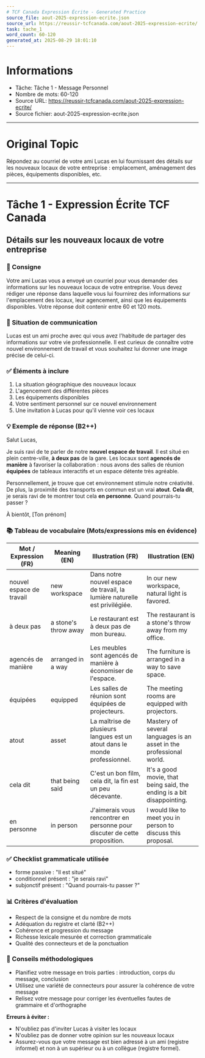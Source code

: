 ```yaml
---
# TCF Canada Expression Écrite - Generated Practice
source_file: aout-2025-expression-ecrite.json
source_url: https://reussir-tcfcanada.com/aout-2025-expression-ecrite/
task: tache_1
word_count: 60-120
generated_at: 2025-08-29 18:01:10
---
```


# Informations
- Tâche: Tâche 1 - Message Personnel
- Nombre de mots: 60-120
- Source URL: https://reussir-tcfcanada.com/aout-2025-expression-ecrite/
- Source fichier: aout-2025-expression-ecrite.json

---

# Original Topic
Répondez au courriel de votre ami Lucas en lui fournissant des détails sur les nouveaux locaux de votre entreprise : emplacement, aménagement des pièces, équipements disponibles, etc.

---

# Tâche 1 - Expression Écrite TCF Canada
## Détails sur les nouveaux locaux de votre entreprise

### 📝 Consigne
Votre ami Lucas vous a envoyé un courriel pour vous demander des informations sur les nouveaux locaux de votre entreprise. Vous devez rédiger une réponse dans laquelle vous lui fournirez des informations sur l'emplacement des locaux, leur agencement, ainsi que les équipements disponibles. Votre réponse doit contenir entre 60 et 120 mots.

### 🎯 Situation de communication
Lucas est un ami proche avec qui vous avez l'habitude de partager des informations sur votre vie professionnelle. Il est curieux de connaître votre nouvel environnement de travail et vous souhaitez lui donner une image précise de celui-ci.

### ✅ Éléments à inclure
1. La situation géographique des nouveaux locaux
2. L'agencement des différentes pièces
3. Les équipements disponibles
4. Votre sentiment personnel sur ce nouvel environnement
5. Une invitation à Lucas pour qu'il vienne voir ces locaux

### 💡 Exemple de réponse (B2++)
Salut Lucas,

Je suis ravi de te parler de notre **nouvel espace de travail**. Il est situé en plein centre-ville, **à deux pas** de la gare. Les locaux sont **agencés de manière** à favoriser la collaboration : nous avons des salles de réunion **équipées** de tableaux interactifs et un espace détente très agréable.

Personnellement, je trouve que cet environnement stimule notre créativité. De plus, la proximité des transports en commun est un vrai **atout**. **Cela dit**, je serais ravi de te montrer tout cela **en personne**. Quand pourrais-tu passer ?

À bientôt,
[Ton prénom]

### 📚 Tableau de vocabulaire (Mots/expressions mis en évidence)
| Mot / Expression (FR) | Meaning (EN) | Illustration (FR) | Illustration (EN) |
|---|---|---|---|
| nouvel espace de travail | new workspace | Dans notre nouvel espace de travail, la lumière naturelle est privilégiée. | In our new workspace, natural light is favored. |
| à deux pas | a stone's throw away | Le restaurant est à deux pas de mon bureau. | The restaurant is a stone's throw away from my office. |
| agencés de manière | arranged in a way | Les meubles sont agencés de manière à économiser de l'espace. | The furniture is arranged in a way to save space. |
| équipées | equipped | Les salles de réunion sont équipées de projecteurs. | The meeting rooms are equipped with projectors. |
| atout | asset | La maîtrise de plusieurs langues est un atout dans le monde professionnel. | Mastery of several languages is an asset in the professional world. |
| cela dit | that being said | C'est un bon film, cela dit, la fin est un peu décevante. | It's a good movie, that being said, the ending is a bit disappointing. |
| en personne | in person | J'aimerais vous rencontrer en personne pour discuter de cette proposition. | I would like to meet you in person to discuss this proposal. |

### ✅ Checklist grammaticale utilisée
- forme passive : "Il est situé"
- conditionnel présent : "je serais ravi"
- subjonctif présent : "Quand pourrais-tu passer ?"

### 📊 Critères d'évaluation
- Respect de la consigne et du nombre de mots
- Adéquation du registre et clarté (B2++)
- Cohérence et progression du message
- Richesse lexicale mesurée et correction grammaticale
- Qualité des connecteurs et de la ponctuation

### 🔧 Conseils méthodologiques
- Planifiez votre message en trois parties : introduction, corps du message, conclusion
- Utilisez une variété de connecteurs pour assurer la cohérence de votre message
- Relisez votre message pour corriger les éventuelles fautes de grammaire et d'orthographe

**Erreurs à éviter :**
- N'oubliez pas d'inviter Lucas à visiter les locaux
- N'oubliez pas de donner votre opinion sur les nouveaux locaux
- Assurez-vous que votre message est bien adressé à un ami (registre informel) et non à un supérieur ou à un collègue (registre formel).